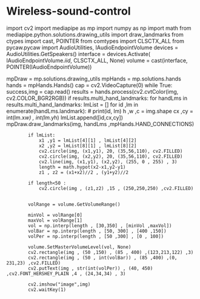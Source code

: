 # Wireless-sound-control
import cv2
import mediapipe as mp
import numpy as np
import math
from mediapipe.python.solutions.drawing_utils import draw_landmarks
from ctypes import cast, POINTER
from comtypes import CLSCTX_ALL
from pycaw.pycaw import AudioUtilities, IAudioEndpointVolume
devices = AudioUtilities.GetSpeakers()
interface = devices.Activate(
    IAudioEndpointVolume._iid_, CLSCTX_ALL, None)
volume = cast(interface, POINTER(IAudioEndpointVolume))

mpDraw = mp.solutions.drawing_utils
mpHands = mp.solutions.hands
hands = mpHands.Hands()
cap = cv2.VideoCapture(0)
while True:
    success,img = cap.read()
    results = hands.process(cv2.cvtColor(img, cv2.COLOR_BGR2RGB))
    if results.multi_hand_landmarks:
        for handLms in results.multi_hand_landmarks:
            lmList = []
            for id ,lm in enumerate(handLms.landmark):
               # print(id, lm)
                h ,w ,c = img.shape
                cx ,cy = int(lm.x*w) , int(lm.y*h)
                lmList.append([id,cx,cy])
                mpDraw.draw_landmarks(img, handLms ,mpHands.HAND_CONNECTIONS)
                
                
            if lmList:
                x1 ,y1 = lmList[4][1] , lmList[4][2]
                x2 ,y2 = lmList[8][1] , lmList[8][2]
                cv2.circle(img, (x1,y1), 20, (35,56,110), cv2.FILLED)
                cv2.circle(img, (x2,y2), 20, (35,56,110), cv2.FILLED)
                cv2.line(img, (x1,y1), (x2,y2), (255, 0 , 255) , 3)
                length = math.hypot(x2-x1,y2-y1)
                z1 , z2 = (x1+x2)//2 , (y1+y2)//2
                
            if length<50 :
                cv2.circle(img , (z1,z2) ,15 , (250,250,250) ,cv2.FILLED)
                
                
            volRange = volume.GetVolumeRange()
                
            minVol = volRange[0]    
            maxVol = volRange[1]
            vol = np.interp(length , [30,350] , [minVol ,maxVol])
            volBar = np.interp(length , [50, 300] , [400 ,150])
            volPer = np.interp(length , [50 ,300] , [0 , 100])
            
            volume.SetMasterVolumeLevel(vol, None)
            cv2.rectangle(img , (50 ,150) , (85 , 400) ,(123,213,122) ,3)
            cv2.rectangle(img , (50 , int(volBar)) , (85 ,400) ,(0, 231,23) ,cv2.FILLED)
            cv2.putText(img , str(int(volPer)) , (40, 450) ,cv2.FONT_HERSHEY_PLAIN ,4 , (24,34,34) , 3)
         
            cv2.imshow("image",img)
            cv2.waitKey(1)
